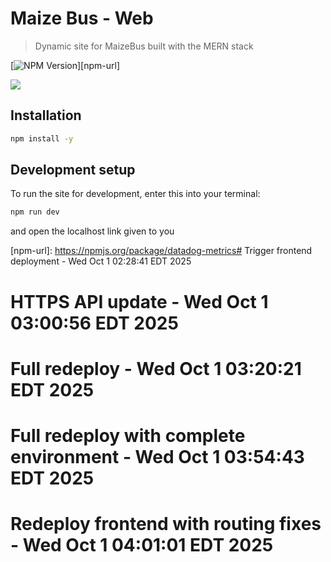 # Maize Bus - Web
> Dynamic site for MaizeBus built with the MERN stack

[![NPM Version][npm-image]][npm-url]

![](header.png)

## Installation

```sh
npm install -y
```

## Development setup

To run the site for development, enter this into your terminal:

```sh
npm run dev
```

and open the localhost link given to you

<!-- Markdown link & img dfn's -->
[npm-image]: https://img.shields.io/npm/v/datadog-metrics.svg?style=flat-square
[npm-url]: https://npmjs.org/package/datadog-metrics# Trigger frontend deployment - Wed Oct  1 02:28:41 EDT 2025
# HTTPS API update - Wed Oct  1 03:00:56 EDT 2025
# Full redeploy - Wed Oct  1 03:20:21 EDT 2025
# Full redeploy with complete environment - Wed Oct  1 03:54:43 EDT 2025
# Redeploy frontend with routing fixes - Wed Oct  1 04:01:01 EDT 2025
